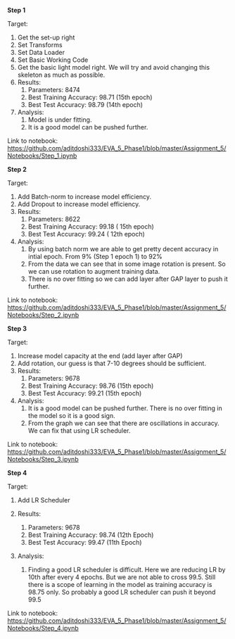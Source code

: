 ﻿**Step 1**

Target:
1.  Get the set-up right
2.  Set Transforms
3.  Set Data Loader
4.  Set Basic Working Code
5.  Get the basic light model right. We will try and avoid changing this skeleton as much as possible.
6.  Results:
    1.  Parameters: 8474
    2.  Best Training Accuracy: 98.71 (15th epoch)
    3.  Best Test Accuracy: 98.79 (14th epoch)
7.  Analysis:
    1.  Model is under fitting. 
    2.  It is a good model can be pushed further.
  
  Link to notebook: https://github.com/aditdoshi333/EVA_5_Phase1/blob/master/Assignment_5/Notebooks/Step_1.ipynb

**Step 2**

Target:
1. Add Batch-norm to increase model efficiency.
2.  Add Dropout to increase model efficiency.
3.  Results:
    1.  Parameters: 8622
    2.  Best Training Accuracy: 99.18 ( 15th epoch)
    3.  Best Test Accuracy: 99.24 ( 12th epoch)
4.  Analysis:
    1.  By using batch norm we are able to get pretty decent accuracy in intial epoch. From 9% (Step 1 epoch 1) to 92%
    2. From the data we can see that in some image rotation is present. So we can use rotation to augment training data.
    3.  There is no over fitting so we can add layer after GAP layer to push it further.
      
  Link to notebook: https://github.com/aditdoshi333/EVA_5_Phase1/blob/master/Assignment_5/Notebooks/Step_2.ipynb

**Step 3**

Target:
1. Increase model capacity at the end (add layer after GAP)
2.  Add rotation, our guess is that 7-10 degrees should be sufficient.
6.  Results:
    1.  Parameters: 9678
    2.  Best Training Accuracy: 98.76 (15th epoch)
    3.  Best Test Accuracy: 99.21 (15th epoch)
7.  Analysis:
    1.  It is a good model can be pushed further. There is no over fitting in the model so it is a good sign.
    3. From the graph we can see that there are oscillations in accuracy. We can fix that using LR scheduler. 
  
  Link to notebook: https://github.com/aditdoshi333/EVA_5_Phase1/blob/master/Assignment_5/Notebooks/Step_3.ipynb


**Step 4**

Target:
1.  Add LR Scheduler

2.  Results:
    1.  Parameters: 9678
    2.  Best Training Accuracy:  98.74 (12th Epoch)
    3.  Best Test Accuracy: 99.47 (11th Epoch)
3.  Analysis:
	1. Finding a good LR scheduler is difficult. Here we are reducing LR by 10th after every 4 epochs. But we are not able to cross 99.5. Still there is a scope of learning in the model as training accuracy is 98.75 only. So probably a good LR scheduler can push it beyond 99.5
  
  Link to notebook:
  https://github.com/aditdoshi333/EVA_5_Phase1/blob/master/Assignment_5/Notebooks/Step_4.ipynb
